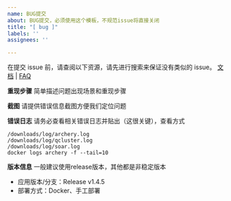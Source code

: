 ```yaml
---
name: BUG提交
about: BUG提交，必须使用这个模板，不规范issue将直接关闭
title: "[ bug ]"
labels: ''
assignees: ''

---
```


在提交 issue 前，请查阅以下资源，请先进行搜索来保证没有类似的 issue。
[文档](https://github.com/hhyo/archery/wiki) | [FAQ](https://github.com/hhyo/archery/wiki/FAQ) 

**重现步骤**
简单描述问题出现场景和重现步骤

**截图**
请提供错误信息截图方便我们定位问题

**错误日志**
请务必查看相关错误日志并贴出（这很关键），查看方式
```
/downloads/log/archery.log
/downloads/log/qcluster.log
/downloads/log/soar.log
docker logs archery -f --tail=10
```

**版本信息**
一般建议使用release版本，其他都是非稳定版本
 - 应用版本/分支：Release v1.4.5  
 - 部署方式：Docker、手工部署
